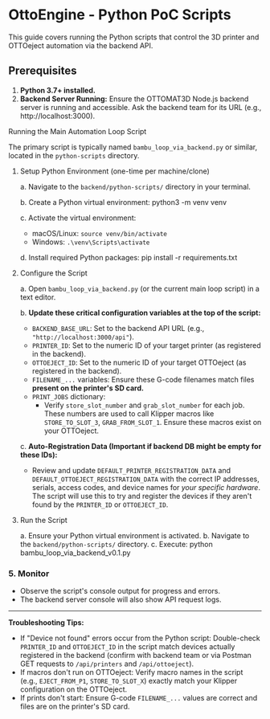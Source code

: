 # OttoEngine - Python PoC Scripts 

This guide covers running the Python scripts that control the 3D printer and OTTOeject automation via the backend API.

## Prerequisites

1.  **Python 3.7+ installed.**
2.  **Backend Server Running:** Ensure the OTTOMAT3D Node.js backend server is running and accessible. Ask the backend team for its URL (e.g., http://localhost:3000).

Running the Main Automation Loop Script

The primary script is typically named `bambu_loop_via_backend.py` or similar, located in the `python-scripts` directory.

1. Setup Python Environment (one-time per machine/clone)

   a. Navigate to the `backend/python-scripts/` directory in your terminal.

   b. Create a Python virtual environment:
      python3 -m venv venv

   c. Activate the virtual environment:
      *   macOS/Linux: `source venv/bin/activate`
      *   Windows: `.\venv\Scripts\activate`

   d. Install required Python packages:
      pip install -r requirements.txt

2. Configure the Script

   a. Open `bambu_loop_via_backend.py` (or the current main loop script) in a text editor.

   b. **Update these critical configuration variables at the top of the script:**
      *   `BACKEND_BASE_URL`: Set to the backend API URL (e.g., `"http://localhost:3000/api"`).
      *   `PRINTER_ID`: Set to the numeric ID of your target printer (as registered in the backend).
      *   `OTTOEJECT_ID`: Set to the numeric ID of your target OTTOeject (as registered in the backend).
      *   `FILENAME_...` variables: Ensure these G-code filenames match files **present on the printer's SD card.**
      *   `PRINT_JOBS` dictionary:
          *   Verify `store_slot_number` and `grab_slot_number` for each job. These numbers are used to call Klipper macros like `STORE_TO_SLOT_3`, `GRAB_FROM_SLOT_1`. Ensure these macros exist on your OTTOeject.

   c. **Auto-Registration Data (Important if backend DB might be empty for these IDs):**
      *   Review and update `DEFAULT_PRINTER_REGISTRATION_DATA` and `DEFAULT_OTTOEJECT_REGISTRATION_DATA` with the correct IP addresses, serials, access codes, and device names for *your specific hardware*. The script will use this to try and register the devices if they aren't found by the `PRINTER_ID` or `OTTOEJECT_ID`.

3. Run the Script

   a. Ensure your Python virtual environment is activated.
   b. Navigate to the `backend/python-scripts/` directory.
   c. Execute:
      python bambu_loop_via_backend_v0.1.py

### 5. Monitor

   *   Observe the script's console output for progress and errors.
   *   The backend server console will also show API request logs.

---

**Troubleshooting Tips:**
*   If "Device not found" errors occur from the Python script: Double-check `PRINTER_ID` and `OTTOEJECT_ID` in the script match devices actually registered in the backend (confirm with backend team or via Postman GET requests to `/api/printers` and `/api/ottoeject`).
*   If macros don't run on OTTOeject: Verify macro names in the script (e.g., `EJECT_FROM_P1`, `STORE_TO_SLOT_X`) exactly match your Klipper configuration on the OTTOeject.
*   If prints don't start: Ensure G-code `FILENAME_...` values are correct and files are on the printer's SD card.